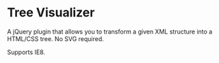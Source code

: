 # Tree Visualizer

A jQuery plugin that allows you to transform a given XML structure into a HTML/CSS tree. No SVG required.

Supports IE8.
